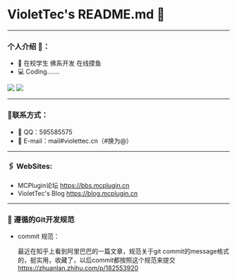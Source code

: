 # VioletTec's README.md 👋
---
### 个人介绍 🗿：
- 🏫 在校学生 佛系开发 在线摸鱼
- 💻 Coding.......

![](https://github-readme-stats.vercel.app/api/top-langs/?username=KeKe12030&layout=compact)
![](https://github-readme-stats.vercel.app/api?username=KeKe12030&show_icons=true&title_color=ff2686&icon_color=ff2686&text_color=403339&bg_color=ffffff&hide_title=false)

---
### 📝联系方式：
- 📡 QQ：595585575
- 📧 E-mail：mail#violettec.cn（#换为@）

---
### 🖇  WebSites:
- MCPlugin论坛 <https://bbs.mcplugin.cn>
- VioletTec's Blog <https://blog.mcplugin.cn>

---

### 📕 遵循的Git开发规范

+ commit 规范：

  最近在知乎上看到阿里巴巴的一篇文章，规范关于git commit的message格式的，挺实用，收藏了，以后commit都按照这个规范来提交
  https://zhuanlan.zhihu.com/p/182553920


